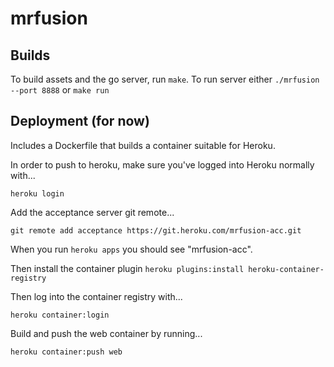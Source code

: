 # mrfusion

## Builds
To build assets and the go server, run `make`.
To run server either `./mrfusion --port 8888` or `make run`

## Deployment (for now)
Includes a Dockerfile that builds a container suitable for Heroku.

In order to push to heroku, make sure you've logged into Heroku normally with...

`heroku login`

Add the acceptance server git remote...

`git remote add acceptance https://git.heroku.com/mrfusion-acc.git`

When you run `heroku apps` you should see "mrfusion-acc".

Then install the container plugin
`heroku plugins:install heroku-container-registry`

Then log into the container registry with...

`heroku container:login`

Build and push the web container by running...

`heroku container:push web`

